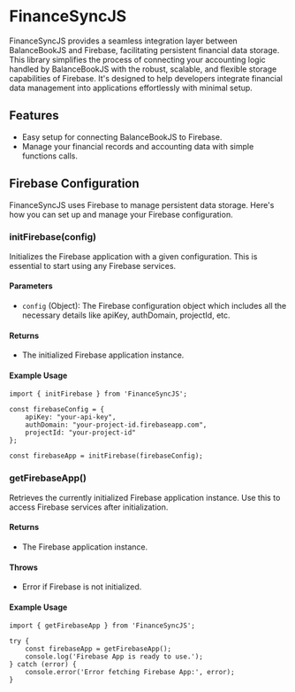# FinanceSyncJS

FinanceSyncJS provides a seamless integration layer between BalanceBookJS and Firebase, facilitating persistent financial data storage. This library simplifies the process of connecting your accounting logic handled by BalanceBookJS with the robust, scalable, and flexible storage capabilities of Firebase. It's designed to help developers integrate financial data management into applications effortlessly with minimal setup.

## Features

- Easy setup for connecting BalanceBookJS to Firebase.
- Manage your financial records and accounting data with simple functions calls.

## Firebase Configuration

FinanceSyncJS uses Firebase to manage persistent data storage. Here's how you can set up and manage your Firebase configuration.

### initFirebase(config)

Initializes the Firebase application with a given configuration. This is essential to start using any Firebase services.

#### Parameters

- `config` (Object): The Firebase configuration object which includes all the necessary details like apiKey, authDomain, projectId, etc.

#### Returns

- The initialized Firebase application instance.

#### Example Usage

```
import { initFirebase } from 'FinanceSyncJS';

const firebaseConfig = {
    apiKey: "your-api-key",
    authDomain: "your-project-id.firebaseapp.com",
    projectId: "your-project-id"
};

const firebaseApp = initFirebase(firebaseConfig);
```

### getFirebaseApp()

Retrieves the currently initialized Firebase application instance. Use this to access Firebase services after initialization.

#### Returns

- The Firebase application instance.

#### Throws

- Error if Firebase is not initialized.

#### Example Usage

```
import { getFirebaseApp } from 'FinanceSyncJS';

try {
    const firebaseApp = getFirebaseApp();
    console.log('Firebase App is ready to use.');
} catch (error) {
    console.error('Error fetching Firebase App:', error);
}
```

```

